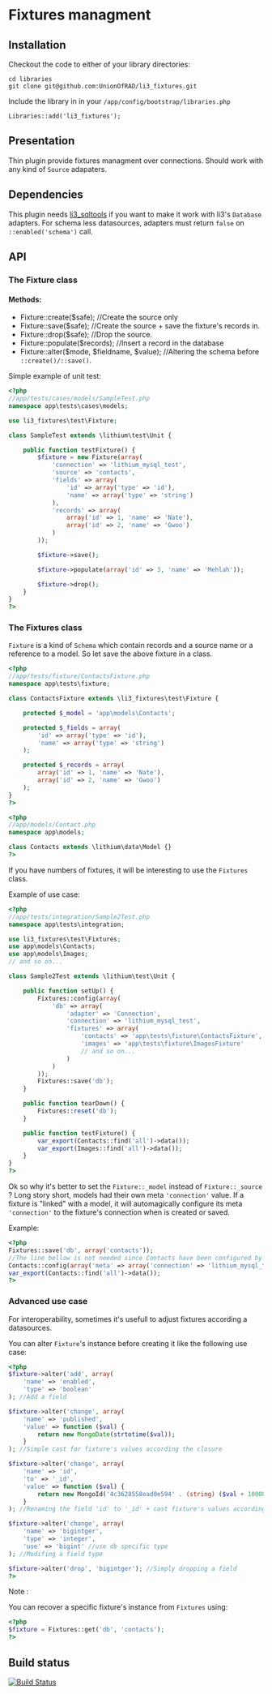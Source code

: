 # Fixtures managment

## Installation

Checkout the code to either of your library directories:

```
cd libraries
git clone git@github.com:UnionOfRAD/li3_fixtures.git
```

Include the library in in your `/app/config/bootstrap/libraries.php`

```
Libraries::add('li3_fixtures');
```

## Presentation

Thin plugin provide fixtures managment over connections. Should work with any kind of `Source` adapaters.

## Dependencies

This plugin needs [li3_sqltools](https://github.com/UnionOfRAD/li3_sqltools) if you want to make it work with li3's `Database` adapters. For schema less datasources, adapters must return `false` on `::enabled('schema')` call.

## API

### The Fixture class

#### Methods:

- Fixture::create($safe); //Create the source only
- Fixture::save($safe); //Create the source + save the fixture's records in.
- Fixture::drop($safe); //Drop the source.
- Fixture::populate($records); //Insert a record in the database
- Fixture::alter($mode, $fieldname, $value); //Altering the schema before `::create()/::save()`.

Simple example of unit test:

```php
<?php
//app/tests/cases/models/SampleTest.php
namespace app\tests\cases\models;

use li3_fixtures\test\Fixture;

class SampleTest extends \lithium\test\Unit {

	public function testFixture() {
		$fixture = new Fixture(array(
			'connection' => 'lithium_mysql_test',
			'source' => 'contacts',
			'fields' => array(
				'id' => array('type' => 'id'),
				'name' => array('type' => 'string')
			),
			'records' => array(
				array('id' => 1, 'name' => 'Nate'),
				array('id' => 2, 'name' => 'Gwoo')
			)
		));

		$fixture->save();

		$fixture->populate(array('id' => 3, 'name' => 'Mehlah'));

		$fixture->drop();
	}
}
?>
```

### The Fixtures class

`Fixture` is a kind of `Schema` which contain records and a source name or a reference to a model.
So let save the above fixture in a class.

```php
<?php
//app/tests/fixture/ContactsFixture.php
namespace app\tests\fixture;

class ContactsFixture extends \li3_fixtures\test\Fixture {

	protected $_model = 'app\models\Contacts';

	protected $_fields = array(
		'id' => array('type' => 'id'),
		'name' => array('type' => 'string')
	);

	protected $_records = array(
		array('id' => 1, 'name' => 'Nate'),
		array('id' => 2, 'name' => 'Gwoo')
	);
}
?>
```

```php
<?php
//app/models/Contact.php
namespace app\models;

class Contacts extends \lithium\data\Model {}
?>
```

If you have numbers of fixtures, it will be interesting to use the `Fixtures` class.

Example of use case:

```php
<?php
//app/tests/integration/Sample2Test.php
namespace app\tests\integration;

use li3_fixtures\test\Fixtures;
use app\models\Contacts;
use app\models\Images;
// and so on...

class Sample2Test extends \lithium\test\Unit {

	public function setUp() {
		Fixtures::config(array(
			'db' => array(
				'adapter' => 'Connection',
				'connection' => 'lithium_mysql_test',
				'fixtures' => array(
					'contacts' => 'app\tests\fixture\ContactsFixture',
					'images' => 'app\tests\fixture\ImagesFixture'
					// and so on...
				)
			)
		));
		Fixtures::save('db');
	}

	public function tearDown() {
		Fixtures::reset('db');
	}

	public function testFixture() {
		var_export(Contacts::find('all')->data());
		var_export(Images::find('all')->data());
	}
}
?>
```

Ok so why it's better to set the `Fixture::_model` instead of `Fixture::_source` ? Long story short,
models had their own meta `'connection'` value. If a fixture is "linked" with a model, it will
automagically configure its meta `'connection'` to the fixture's connection when is created or saved.

Example:

```php
<?php
Fixtures::save('db', array('contacts'));
//The line bellow is not needed since Contacts have been configured by ContactsFixture.
Contacts::config(array('meta' => array('connection' => 'lithium_mysql_test')));
var_export(Contacts::find('all')->data());
?>
```

### Advanced use case

For interoperability, sometimes it's usefull to adjust fixtures according a datasources.

You can alter `Fixture`'s instance before creating it like the following use case:

```php
<?php
$fixture->alter('add', array(
	'name' => 'enabled',
	'type' => 'boolean'
); //Add a field

$fixture->alter('change', array(
	'name' => 'published',
	'value' => function ($val) {
		return new MongoDate(strtotime($val));
	}
); //Simple cast for fixture's values according the closure

$fixture->alter('change', array(
	'name' => 'id',
	'to' => '_id',
	'value' => function ($val) {
		return new MongoId('4c3628558ead0e594' . (string) ($val + 1000000));
	}
); //Renaming the field 'id' to '_id' + cast fixture's values according the closure

$fixture->alter('change', array(
	'name' => 'bigintger',
	'type' => 'integer',
	'use' => 'bigint' //use db specific type
); //Modifing a field type

$fixture->alter('drop', 'bigintger'); //Simply dropping a field
?>
```

Note :

You can recover a specific fixture's instance from `Fixtures` using:

```php
<?php
$fixture = Fixtures::get('db', 'contacts');
?>
```

## Build status
[![Build Status](https://secure.travis-ci.org/UnionOfRAD/li3_fixtures.png?branch=master)](http://travis-ci.org/UnionOfRAD/li3_fixtures)